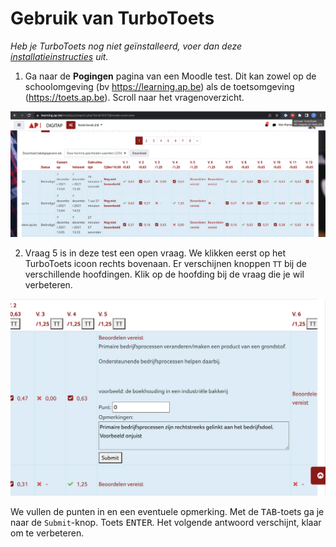 # Gebruik van TurboToets

*Heb je TurboToets nog niet geïnstalleerd, voer dan deze [installatieinstructies](./installatie.md) uit.*

1. Ga naar de **Pogingen** pagina van een Moodle test. Dit kan zowel op de schoolomgeving (bv https://learning.ap.be) als de toetsomgeving (https://toets.ap.be). Scroll naar het vragenoverzicht.

![](overzicht-punten.png)  

2. Vraag 5 is in deze test een open vraag. We klikken eerst op het TurboToets icoon rechts bovenaan. Er verschijnen knoppen `TT` bij de verschillende hoofdingen. Klik op de hoofding bij de vraag die je wil verbeteren. 

![](vraag-5.png)

We vullen de punten in en een eventuele opmerking. Met de <kbd>TAB</kbd>-toets ga je naar de `Submit`-knop. Toets <kbd>ENTER</kbd>. Het volgende antwoord verschijnt, klaar om te verbeteren.